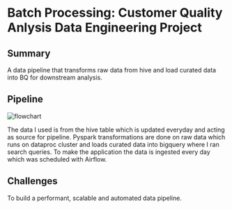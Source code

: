 # Batch Processing: Customer Quality Anlysis Data Engineering Project

## Summary
A data pipeline that transforms raw data from hive and load curated data into BQ for downstream analysis.

## Pipeline
![flowchart](https://github.com/user-attachments/assets/1a8d7ec8-7d89-40ff-83a9-815ff3a4a0d2)


The data I used is from the hive table which is updated everyday and acting as source for pipeline. Pyspark transformations are done on raw data which runs on dataproc cluster  and loads curated data into bigquery where I ran search queries. To make the application the data is ingested every day which was scheduled with Airflow.

## Challenges
To build a performant, scalable and automated data pipeline. 
